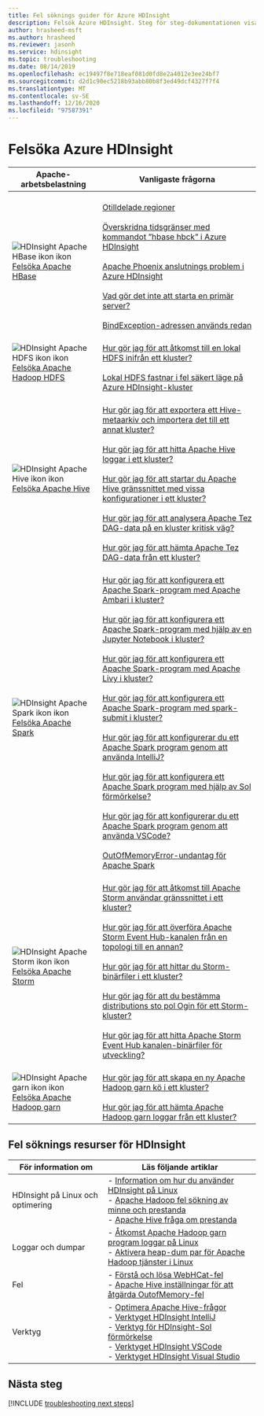 ```yaml
---
title: Fel söknings guider för Azure HDInsight
description: Felsök Azure HDInsight. Steg för steg-dokumentationen visar hur du använder HDInsight för att lösa vanliga problem med Apache Hive, Apache Spark, Apache-garn, Apache HBase, HDFS och Apache Storm.
author: hrasheed-msft
ms.author: hrasheed
ms.reviewer: jasonh
ms.service: hdinsight
ms.topic: troubleshooting
ms.date: 08/14/2019
ms.openlocfilehash: ec19497f8e718eaf081d0fd8e2a4012e3ee24bf7
ms.sourcegitcommit: d2d1c90ec5218b93abb80b8f3ed49dcf4327f7f4
ms.translationtype: MT
ms.contentlocale: sv-SE
ms.lasthandoff: 12/16/2020
ms.locfileid: "97587391"
---
```

# <a name="troubleshoot-azure-hdinsight"></a>Felsöka Azure HDInsight

| Apache-arbetsbelastning | Vanligaste frågorna |
|---|---|
|![HDInsight Apache HBase ikon ikon](./media/hdinsight-troubleshoot-guide/hdinsight-apache-hbase.png)<br>[Felsöka Apache HBase]()|<br>[Otilldelade regioner](hbase/hbase-troubleshoot-unassigned-regions.md#scenario-unassigned-regions)<br><br>[Överskridna tidsgränser med kommandot ”hbase hbck” i Azure HDInsight](hbase/hbase-troubleshoot-timeouts-hbase-hbck.md)<br><br>[Apache Phoenix anslutnings problem i Azure HDInsight](hbase/hbase-troubleshoot-phoenix-connectivity.md)<br><br>[Vad gör det inte att starta en primär server?](hbase/hbase-troubleshoot-start-fails.md)<br><br>[BindException-adressen används redan](hbase/hbase-troubleshoot-bindexception-address-use.md)|
|![HDInsight Apache HDFS ikon ikon](./media/hdinsight-troubleshoot-guide/hdinsight-apache-hdfs.png)<br>[Felsöka Apache Hadoop HDFS](hdinsight-troubleshoot-hdfs.md)|<br>[Hur gör jag för att åtkomst till en lokal HDFS inifrån ett kluster?](hdinsight-troubleshoot-hdfs.md#how-do-i-access-local-hdfs-from-inside-a-cluster)<br><br>[Lokal HDFS fastnar i fel säkert läge på Azure HDInsight-kluster](hadoop/hdinsight-hdfs-troubleshoot-safe-mode.md)|
|![HDInsight Apache Hive ikon ikon](./media/hdinsight-troubleshoot-guide/hdinsight-apache-hive.png)<br>[Felsöka Apache Hive](hdinsight-troubleshoot-hive.md)|<br>[Hur gör jag för att exportera ett Hive-metaarkiv och importera det till ett annat kluster?](hdinsight-troubleshoot-hive.md#how-do-i-export-a-hive-metastore-and-import-it-on-another-cluster)<br><br>[Hur gör jag för att hitta Apache Hive loggar i ett kluster?](hdinsight-troubleshoot-hive.md#how-do-i-locate-hive-logs-on-a-cluster)<br><br>[Hur gör jag för att startar du Apache Hive gränssnittet med vissa konfigurationer i ett kluster?](hdinsight-troubleshoot-hive.md#how-do-i-launch-the-hive-shell-with-specific-configurations-on-a-cluster)<br><br>[Hur gör jag för att analysera Apache Tez DAG-data på en kluster kritisk väg?](hdinsight-troubleshoot-hive.md#how-do-i-analyze-tez-dag-data-on-a-cluster-critical-path)<br><br>[Hur gör jag för att hämta Apache Tez DAG-data från ett kluster?](hdinsight-troubleshoot-hive.md#how-do-i-download-tez-dag-data-from-a-cluster)|
|![HDInsight Apache Spark ikon ikon](./media/hdinsight-troubleshoot-guide/hdinsight-apache-spark.png)<br>[Felsöka Apache Spark](./spark/apache-troubleshoot-spark.md)|<br>[Hur gör jag för att konfigurera ett Apache Spark-program med Apache Ambari i kluster?](spark/apache-troubleshoot-spark.md#how-do-i-configure-an-apache-spark-application-by-using-apache-ambari-on-clusters)<br><br>[Hur gör jag för att konfigurera ett Apache Spark-program med hjälp av en Jupyter Notebook i kluster?](spark/apache-troubleshoot-spark.md#how-do-i-configure-an-apache-spark-application-by-using-a-jupyter-notebook-on-clusters)<br><br>[Hur gör jag för att konfigurera ett Apache Spark-program med Apache Livy i kluster?](spark/apache-troubleshoot-spark.md#how-do-i-configure-an-apache-spark-application-by-using-apache-livy-on-clusters)<br><br>[Hur gör jag för att konfigurera ett Apache Spark-program med spark-submit i kluster?](spark/apache-troubleshoot-spark.md#how-do-i-configure-an-apache-spark-application-by-using-spark-submit-on-clusters)<br><br>[Hur gör jag för att konfigurerar du ett Apache Spark program genom att använda IntelliJ?](spark/apache-spark-intellij-tool-plugin.md)<br><br>[Hur gör jag för att konfigurera ett Apache Spark program med hjälp av Sol förmörkelse?](spark/apache-spark-eclipse-tool-plugin.md)<br><br>[Hur gör jag för att konfigurerar du ett Apache Spark program genom att använda VSCode?](hdinsight-for-vscode.md)<br><br>[OutOfMemoryError-undantag för Apache Spark](spark/apache-spark-troubleshoot-outofmemory.md#scenario-outofmemoryerror-exception-for-apache-spark)|
|![HDInsight Apache Storm ikon ikon](./media/hdinsight-troubleshoot-guide/hdinsight-apache-storm.png)<br>[Felsöka Apache Storm](./storm/apache-troubleshoot-storm.md)|<br>[Hur gör jag för att åtkomst till Apache Storm användar gränssnittet i ett kluster?](storm/apache-troubleshoot-storm.md#how-do-i-access-the-storm-ui-on-a-cluster)<br><br>[Hur gör jag för att överföra Apache Storm Event Hub-kanalen från en topologi till en annan?](storm/apache-troubleshoot-storm.md#how-do-i-transfer-storm-event-hub-spout-checkpoint-information-from-one-topology-to-another)<br><br>[Hur gör jag för att hittar du Storm-binärfiler i ett kluster?](storm/apache-troubleshoot-storm.md#how-do-i-locate-storm-binaries-on-a-cluster)<br><br>[Hur gör jag för att du bestämma distributions sto pol Ogin för ett Storm-kluster?](storm/apache-troubleshoot-storm.md#how-do-i-determine-the-deployment-topology-of-a-storm-cluster)<br><br>[Hur gör jag för att hitta Apache Storm Event Hub kanalen-binärfiler för utveckling?](storm/apache-troubleshoot-storm.md#how-do-i-locate-storm-event-hub-spout-binaries-for-development)|
|![HDInsight Apache garn ikon ikon](./media/hdinsight-troubleshoot-guide/hdinsight-apache-yarn.png)<br>[Felsöka Apache Hadoop garn](hdinsight-troubleshoot-YARN.md)|<br>[Hur gör jag för att skapa en ny Apache Hadoop garn kö i ett kluster?](hdinsight-troubleshoot-yarn.md#how-do-i-create-a-new-yarn-queue-on-a-cluster)<br><br>[Hur gör jag för att hämta Apache Hadoop garn loggar från ett kluster?](hdinsight-troubleshoot-yarn.md#how-do-i-download-yarn-logs-from-a-cluster)|

## <a name="hdinsight-troubleshooting-resources"></a>Fel söknings resurser för HDInsight

| För information om | Läs följande artiklar |
| --- | --- |
| HDInsight på Linux och optimering | - [Information om hur du använder HDInsight på Linux](hdinsight-hadoop-linux-information.md)<br>- [Apache Hadoop fel sökning av minne och prestanda](hdinsight-hadoop-stack-trace-error-messages.md)<br>- [Apache Hive fråga om prestanda](https://web.archive.org/web/20190217214250/https://blogs.msdn.microsoft.com/bigdatasupport/2015/08/13/troubleshooting-hive-query-performance-in-hdinsight-hadoop-cluster/) |
| Loggar och dumpar | - [Åtkomst Apache Hadoop garn program loggar på Linux](hdinsight-hadoop-access-yarn-app-logs-linux.md)<br>- [Aktivera heap-dum par för Apache Hadoop tjänster i Linux](hdinsight-hadoop-collect-debug-heap-dump-linux.md)|
| Fel | - [Förstå och lösa WebHCat-fel](hdinsight-hadoop-templeton-webhcat-debug-errors.md)<br>- [Apache Hive inställningar för att åtgärda OutofMemory-fel](hdinsight-hadoop-hive-out-of-memory-error-oom.md) |
| Verktyg | - [Optimera Apache Hive-frågor](hdinsight-hadoop-optimize-hive-query.md)<br>- [Verktyget HDInsight IntelliJ](./spark/apache-spark-intellij-tool-plugin.md)<br>- [Verktyg för HDInsight-Sol förmörkelse](./spark/apache-spark-eclipse-tool-plugin.md)<br>- [Verktyget HDInsight VSCode](hdinsight-for-vscode.md)<br>- [Verktyget HDInsight Visual Studio](./hadoop/apache-hadoop-visual-studio-tools-get-started.md) |

## <a name="next-steps"></a>Nästa steg

[!INCLUDE [troubleshooting next steps](../../includes/hdinsight-troubleshooting-next-steps.md)]

